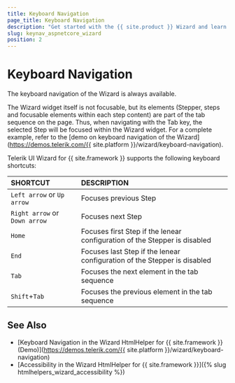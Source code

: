 ```yaml
---
title: Keyboard Navigation
page_title: Keyboard Navigation
description: "Get started with the {{ site.product }} Wizard and learn about the accessibility support it provides through its keyboard navigation functionality."
slug: keynav_aspnetcore_wizard
position: 2
---
```


# Keyboard Navigation

The keyboard navigation of the Wizard is always available.

The Wizard widget itself is not focusable, but its elements (Stepper, steps and focusable elements within each step content) are part of the tab sequence on the page. Thus, when navigating with the Tab key, the selected Step will be focused within the Wizard widget. For a complete example, refer to the [demo on keyboard navigation of the Wizard](https://demos.telerik.com/{{ site.platform }}/wizard/keyboard-navigation).

Telerik UI Wizard for {{ site.framework }} supports the following keyboard shortcuts:

| SHORTCUT | DESCRIPTION |
|:--- |:--- |
| `Left arrow` or `Up arrow` | Focuses previous Step |
| `Right arrow` or `Down arrow` | Focuses next Step |
| `Home` | Focuses first Step if the lenear configuration of the Stepper is disabled |
| `End` | Focuses last Step if the lenear configuration of the Stepper is disabled |
| `Tab` | Focuses the next element in the tab sequence |
| `Shift`+`Tab` | Focuses the previous element in the tab sequence |

## See Also

* [Keyboard Navigation in the Wizard HtmlHelper for {{ site.framework }} (Demo)](https://demos.telerik.com/{{ site.platform }}/wizard/keyboard-navigation)
* [Accessibility in the Wizard HtmlHelper for {{ site.framework }}]({% slug htmlhelpers_wizard_accessibility %})
